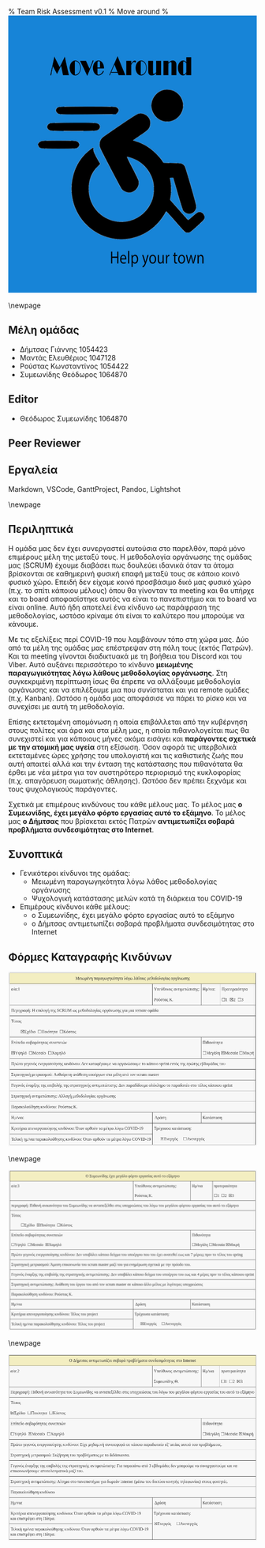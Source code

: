 % Team Risk Assessment v0.1
% Move around
% ![](images/Logo.jpg)

\newpage

## Μέλη ομάδας
* Δήμτσας Γιάννης 1054423
* Μαντάς Ελευθέριος 1047128
* Ρούστας Κωνσταντίνος 1054422
* Συμεωνίδης Θεόδωρος 1064870

## Editor
* Θεόδωρος Συμεωνίδης 1064870

## Peer Reviewer

## Εργαλεία
Markdown, VSCode, GanttProject, Pandoc, Lightshot

\newpage

## Περιληπτικά
Η ομάδα μας δεν έχει συνεργαστεί αυτούσια στο παρελθόν, παρά μόνο επιμέρους μέλη της μεταξύ τους.
Η μεθοδολογία οργάνωσης της ομάδας μας (SCRUM) έχουμε διαβάσει πως δουλεύει ιδανικά όταν τα άτομα βρίσκονται σε καθημερινή φυσική επαφή
μεταξύ τους σε κάποιο κοινό φυσικό χώρο. Επειδή δεν είχαμε κοινό προσβάσιμο δικό μας φυσικό χώρο (π.χ. το σπίτι κάποιου μέλους) 
όπου θα γίνονταν τα meeting και θα υπήρχε και το board αποφασίστηκε αυτός να είναι το πανεπιστήμιο και το board να είναι online. Αυτό ήδη
αποτελεί ένα κίνδυνο ως παράφραση της μεθοδολογίας, ωστόσο κρίναμε ότι είναι το καλύτερο που μπορούμε να κάνουμε.

Με τις εξελίξεις περί COVID-19 που λαμβάνουν τόπο στη χώρα μας. Δύο από τα μέλη της ομάδας μας επέστρεψαν στη πόλη τους (εκτός Πατρών). Και τα meeting γίνονται
διαδικτυακά με τη βοήθεια του Discord και του Viber. Αυτό αυξάνει περισσότερο το κίνδυνο **μειωμένης παραγωγικότητας λόγω λάθους μεθοδολογίας οργάνωσης**.
Στη συγκεκριμένη περίπτωση ίσως θα έπρεπε να αλλάξουμε μεθοδολογία οργάνωσης και να επιλέξουμε μια που συνίσταται και για remote ομάδες (π.χ. Kanban).
Ωστόσο η ομάδα μας αποφάσισε να πάρει το ρίσκο και να συνεχίσει με αυτή τη μεθοδολογία.

Επίσης εκτεταμένη απομόνωση η οποία επιβάλλεται από την κυβέρνηση στους πολίτες και άρα και στα μέλη μας, η οποία πιθανολογείται πως θα συνεχιστεί 
και για κάποιους μήνες ακόμα εισάγει και **παράγοντες σχετικά με την ατομική μας υγεία** στη εξίσωση. Όσον αφορά τις υπερβολικά εκτεταμένες ώρες χρήσης του υπολογιστή και τις καθιστικής ζωής που αυτή απαιτεί αλλά και την ένταση της κατάστασης που πιθανότατα θα έρθει με νέα μέτρα για τον αυστηρότερο περιορισμό της κυκλοφορίας (π.χ. απαγόρευση σωματικής άθλησης). Ωστόσο δεν πρέπει ξεχνάμε και τους ψυχολογικούς παράγοντες.

Σχετικά με επιμέρους κινδύνους του κάθε μέλους μας. Το μέλος μας **ο Συμεωνίδης, έχει μεγάλο φόρτο εργασίας αυτό το εξάμηνο**. Το μέλος μας **ο Δήμτσας**
που βρίσκεται εκτός Πατρών **αντιμετωπίζει σοβαρά προβλήματα συνδεσιμότητας στο Internet**.

## Συνοπτικά
* Γενικότεροι κίνδυνοι της ομάδας:
    * Μειωμένη παραγωγηκότητα λόγω λάθος μεθοδολογίας οργάνωσης
    * Ψυχολογική κατάστασης μελών κατά τη διάρκεια του COVID-19
* Επιμέρους κίνδυνοι κάθε μέλους:
    * ο Συμεωνίδης, έχει μεγάλο φόρτο εργασίας αυτό το εξάμηνο
    * o Δήμτσας αντιμετωπίζει σοβαρά προβλήματα συνδεσιμότητας στο Internet

## Φόρμες Καταγραφής Κινδύνων

![](images/Team-risk-assessment-Form-Methodology.png)

\newpage

![](images/Team-risk-assessment-Form-Symeonidis.png)

\newpage

![](images/Team-risk-assessment-Form-Dimtsas.png)